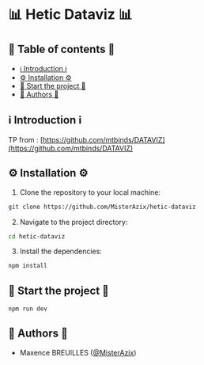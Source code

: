 # 📊 Hetic Dataviz 📊

## 📝️ Table of contents 📝

- [ℹ️ Introduction ℹ️](#-introduction-)
- [⚙️ Installation ⚙️](#️-installation-️)
- [🚀 Start the project 🚀](#-start-the-project-)
- [👤️ Authors 👤](#️-authors-️)

## ℹ️ Introduction ℹ️

TP from : [https://github.com/mtbinds/DATAVIZ](https://github.com/mtbinds/DATAVIZ)

## ⚙️ Installation ⚙️

1. Clone the repository to your local machine:

```bash
git clone https://github.com/MisterAzix/hetic-dataviz
```

2. Navigate to the project directory:

```bash
cd hetic-dataviz
```

3. Install the dependencies:

```bash
npm install
```

## 🚀 Start the project 🚀

```bash
npm run dev
```

## 👤️ Authors 👤

- Maxence BREUILLES ([@MisterAzix](https://github.com/MisterAzix))<br />
